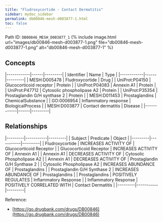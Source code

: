 ```yaml
---
title: "Fludroxycortide - Contact Dermatitis"
sidebar: mydoc_sidebar
permalink: db00846-mesh-d003877-1.html
toc: false 
---
```



Path ID: `DB00846_MESH_D003877_1`
{% include image.html url="images/db00846-mesh-d003877-1.png" file="db00846-mesh-d003877-1.png" alt="db00846-mesh-d003877-1" %}

## Concepts

|------------|------|---------|
| Identifier | Name | Type    |
|------------|------|---------|
| MESH:D005478 | Fludroxycortide | Drug |
| UniProt:P04150 | Glucocorticoid receptor | Protein |
| UniProt:P04083 | Annexin A1 | Protein |
| UniProt:P47712 | Cytosolic phospholipase A2 | Protein |
| UniProt:P35354 | Prostaglandin G/H synthase 2 | Protein |
| MESH:D011453 | Prostaglandins | ChemicalSubstance |
| GO:0006954 | Inflammatory response | BiologicalProcess |
| MESH:D003877 | Contact dermatitis | Disease |
|------------|------|---------|

## Relationships

|---------|-----------|---------|
| Subject | Predicate | Object  |
|---------|-----------|---------|
| Fludroxycortide | INCREASES ACTIVITY OF | Glucocorticoid Receptor |
| Glucocorticoid Receptor | INCREASES ACTIVITY OF | Annexin A1 |
| Annexin A1 | DECREASES ACTIVITY OF | Cytosolic Phospholipase A2 |
| Annexin A1 | DECREASES ACTIVITY OF | Prostaglandin G/H Synthase 2 |
| Cytosolic Phospholipase A2 | INCREASES ABUNDANCE OF | Prostaglandins |
| Prostaglandin G/H Synthase 2 | INCREASES ABUNDANCE OF | Prostaglandins |
| Prostaglandins | POSITIVELY REGULATES | Inflammatory Response |
| Inflammatory Response | POSITIVELY CORRELATED WITH | Contact Dermatitis |
|---------|-----------|---------|

Reference: 
  - [https://go.drugbank.com/drugs/DB00846](https://go.drugbank.com/drugs/DB00846)
